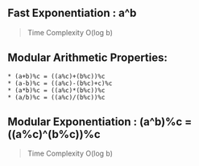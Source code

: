 ## Fast Exponentiation : a^b
> Time Complexity O(log b)

## Modular Arithmetic Properties:
    * (a+b)%c = ((a%c)+(b%c))%c
    * (a-b)%c = ((a%c)-(b%c)+c)%c
    * (a*b)%c = ((a%c)*(b%c))%c
    * (a/b)%c = ((a%c)/(b%c))%c

## Modular Exponentiation : (a^b)%c = ((a%c)^(b%c))%c
>Time Complexity O(log b)